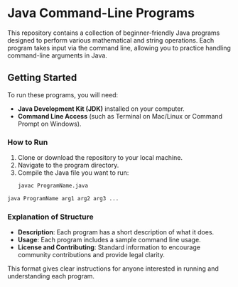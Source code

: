 # Java Command-Line Programs

This repository contains a collection of beginner-friendly Java programs designed to perform various mathematical and string operations. Each program takes input via the command line, allowing you to practice handling command-line arguments in Java.

## Getting Started

To run these programs, you will need:
- **Java Development Kit (JDK)** installed on your computer.
- **Command Line Access** (such as Terminal on Mac/Linux or Command Prompt on Windows).

### How to Run

1. Clone or download the repository to your local machine.
2. Navigate to the program directory.
3. Compile the Java file you want to run:
   ```bash
   javac ProgramName.java
```bash
java ProgramName arg1 arg2 arg3 ...
```
### Explanation of Structure
- **Description**: Each program has a short description of what it does.
- **Usage**: Each program includes a sample command line usage.
- **License and Contributing**: Standard information to encourage community contributions and provide legal clarity. 

This format gives clear instructions for anyone interested in running and understanding each program.
